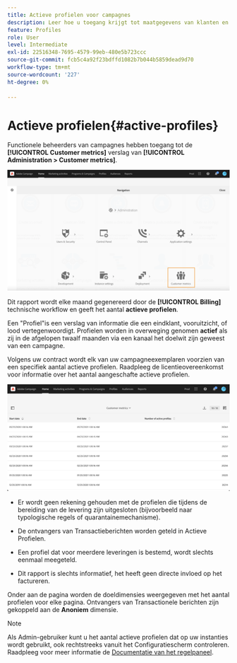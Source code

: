 ```yaml
---
title: Actieve profielen voor campagnes
description: Leer hoe u toegang krijgt tot maatgegevens van klanten en actieve profielen
feature: Profiles
role: User
level: Intermediate
exl-id: 22516348-7695-4579-99eb-480e5b723ccc
source-git-commit: fcb5c4a92f23bdffd1082b7b044b5859dead9d70
workflow-type: tm+mt
source-wordcount: '227'
ht-degree: 0%

---
```


# Actieve profielen{#active-profiles}

Functionele beheerders van campagnes hebben toegang tot de **[!UICONTROL Customer metrics]** verslag van **[!UICONTROL Administration > Customer metrics]**.

![](assets/audience_customer_metrics.png)

Dit rapport wordt elke maand gegenereerd door de **[!UICONTROL Billing]** technische workflow en geeft het aantal **actieve profielen**.

Een &quot;Profiel&quot;is een verslag van informatie die een eindklant, vooruitzicht, of lood vertegenwoordigt. Profielen worden in overweging genomen **actief** als zij in de afgelopen twaalf maanden via een kanaal het doelwit zijn geweest van een campagne.

Volgens uw contract wordt elk van uw campagneexemplaren voorzien van een specifiek aantal actieve profielen. Raadpleeg de licentieovereenkomst voor informatie over het aantal aangeschafte actieve profielen.

![](assets/audience_active_profiles_list.png)



* Er wordt geen rekening gehouden met de profielen die tijdens de bereiding van de levering zijn uitgesloten (bijvoorbeeld naar typologische regels of quarantainemechanisme).

* De ontvangers van Transactieberichten worden geteld in Actieve Profielen.

* Een profiel dat voor meerdere leveringen is bestemd, wordt slechts eenmaal meegeteld.

* Dit rapport is slechts informatief, het heeft geen directe invloed op het factureren.

Onder aan de pagina worden de doeldimensies weergegeven met het aantal profielen voor elke pagina. Ontvangers van Transactionele berichten zijn gekoppeld aan de **Anoniem** dimensie.

>[!NOTE]
>
>Als Admin-gebruiker kunt u het aantal actieve profielen dat op uw instanties wordt gebruikt, ook rechtstreeks vanuit het Configuratiescherm controleren. Raadpleeg voor meer informatie de [Documentatie van het regelpaneel](https://experienceleague.adobe.com/docs/control-panel/using/performance-monitoring/active-profiles-monitoring.html).
